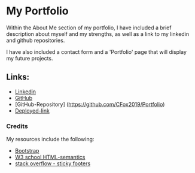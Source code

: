 # My Portfolio

Within the About Me section of my portfolio, I have included a brief description about myself and my strengths, as well as a link to my linkedin and github repositories.

I have also included a contact form and a 'Portfolio' page that will display my future projects.


## Links:
* [Linkedin](https://www.linkedin.com/in/cdfox/)
* [GitHub](https://github.com/CFox2019)
* [GitHub-Repository] (https://github.com/CFox2019/Portfolio)
* [Deployed-link](https://cfox2019.github.io/Portfolio/)


### Credits

My resources include the following:
   * [Bootstrap](getbootstrap.com)
   * [W3 school HTML-semantics](https://www.w3schools.com/html/html5_semantic_elements.asp)
   * [stack overflow - sticky footers](https://stackoverflow.com/questions/29069498/how-to-make-a-sticky-footer-using-css)

